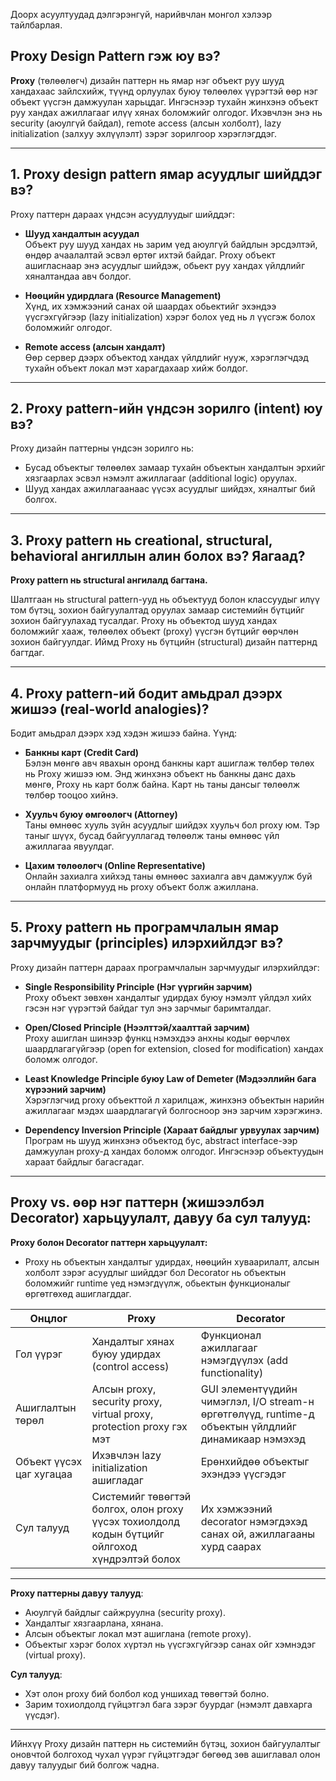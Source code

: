 Доорх асуултуудад дэлгэрэнгүй, нарийвчлан монгол хэлээр тайлбарлая.

## Proxy Design Pattern гэж юу вэ?

**Proxy** (төлөөлөгч) дизайн паттерн нь ямар нэг объект руу шууд хандахаас зайлсхийж, түүнд орлуулах буюу төлөөлөх үүрэгтэй өөр нэг объект үүсгэн дамжуулан харьцдаг. Ингэснээр тухайн жинхэнэ объект руу хандах ажиллагааг илүү хянах боломжийг олгодог. Ихэвчлэн энэ нь security (аюулгүй байдал), remote access (алсын холболт), lazy initialization (залхуу эхлүүлэлт) зэрэг зорилгоор хэрэглэгддэг.

---

## 1. Proxy design pattern ямар асуудлыг шийддэг вэ?

Proxy паттерн дараах үндсэн асуудлуудыг шийддэг:

- **Шууд хандалтын асуудал**  
  Объект руу шууд хандах нь зарим үед аюулгүй байдлын эрсдэлтэй, өндөр ачаалалтай эсвэл өртөг ихтэй байдаг. Proxy объект ашигласнаар энэ асуудлыг шийдэж, обьект руу хандах үйлдлийг хяналтандаа авч болдог.

- **Нөөцийн удирдлага (Resource Management)**  
  Хүнд, их хэмжээний санах ой шаардах обьектийг эхэндээ үүсгэхгүйгээр (lazy initialization) хэрэг болох үед нь л үүсгэж болох боломжийг олгодог.

- **Remote access (алсын хандалт)**  
  Өөр сервер дээрх объектод хандах үйлдлийг нууж, хэрэглэгчдэд тухайн объект локал мэт харагдахаар хийж болдог.

---

## 2. Proxy pattern-ийн үндсэн зорилго (intent) юу вэ?

Proxy дизайн паттерны үндсэн зорилго нь:

- Бусад объектыг төлөөлөх замаар тухайн объектын хандалтын эрхийг хязгаарлах эсвэл нэмэлт ажиллагааг (additional logic) оруулах.
- Шууд хандах ажиллагаанаас үүсэх асуудлыг шийдэх, хяналтыг бий болгох.

---

## 3. Proxy pattern нь **creational**, **structural**, **behavioral** ангиллын алин болох вэ? Яагаад?

**Proxy pattern нь structural ангилалд багтана.**

Шалтгаан нь structural pattern-ууд нь объектууд болон классуудыг илүү том бүтэц, зохион байгуулалтад оруулах замаар системийн бүтцийг зохион байгуулахад тусалдаг. Proxy нь объектод шууд хандах боломжийг хааж, төлөөлөх объект (proxy) үүсгэн бүтцийг өөрчлөн зохион байгуулдаг. Иймд Proxy нь бүтцийн (structural) дизайн паттернд багтдаг.

---

## 4. Proxy pattern-ий бодит амьдрал дээрх жишээ (real-world analogies)?

Бодит амьдрал дээрх хэд хэдэн жишээ байна. Үүнд:

- **Банкны карт (Credit Card)**  
  Бэлэн мөнгө авч явахын оронд банкны карт ашиглаж төлбөр төлөх нь Proxy жишээ юм. Энд жинхэнэ объект нь банкны данс дахь мөнгө, Proxy нь карт болж байна. Карт нь таны дансыг төлөөлж төлбөр тооцоо хийнэ.

- **Хуульч буюу өмгөөлөгч (Attorney)**  
  Таны өмнөөс хууль зүйн асуудлыг шийдэх хуульч бол proxy юм. Тэр таныг шүүх, бусад байгууллагад төлөөлж таны өмнөөс үйл ажиллагаа явуулдаг.

- **Цахим төлөөлөгч (Online Representative)**  
  Онлайн захиалга хийхэд таны өмнөөс захиалга авч дамжуулж буй онлайн платформууд нь proxy объект болж ажиллана.

---

## 5. Proxy pattern нь програмчлалын ямар зарчмуудыг (principles) илэрхийлдэг вэ?

Proxy дизайн паттерн дараах програмчлалын зарчмуудыг илэрхийлдэг:

- **Single Responsibility Principle (Нэг үүргийн зарчим)**  
  Proxy объект зөвхөн хандалтыг удирдах буюу нэмэлт үйлдэл хийх гэсэн нэг үүрэгтэй байдаг тул энэ зарчмыг баримталдаг.

- **Open/Closed Principle (Нээлттэй/хаалттай зарчим)**  
  Proxy ашиглан шинээр функц нэмэхдээ анхны кодыг өөрчлөх шаардлагагүйгээр (open for extension, closed for modification) хандах боломж олгодог.

- **Least Knowledge Principle буюу Law of Demeter (Мэдээллийн бага хүрээний зарчим)**  
  Хэрэглэгчид proxy объекттой л харилцаж, жинхэнэ объектын нарийн ажиллагааг мэдэх шаардлагагүй болгосноор энэ зарчим хэрэгжинэ.

- **Dependency Inversion Principle (Хараат байдлыг урвуулах зарчим)**  
  Програм нь шууд жинхэнэ объектод бус, abstract interface-ээр дамжуулан proxy-д хандах боломж олгодог. Ингэснээр объектуудын хараат байдлыг багасгадаг.

---

## Proxy vs. өөр нэг паттерн (жишээлбэл Decorator) харьцуулалт, давуу ба сул талууд:

**Proxy болон Decorator паттерн харьцуулалт:**

- Proxy нь объектын хандалтыг удирдах, нөөцийн хуваарилалт, алсын холболт зэрэг асуудлыг шийддэг бол Decorator нь объектын боломжийг runtime үед нэмэгдүүлж, обьектын функционалыг өргөтгөхөд ашиглагддаг.

| Онцлог | Proxy | Decorator |
|--------|-------|-----------|
| Гол үүрэг | Хандалтыг хянах буюу удирдах (control access) | Функционал ажиллагааг нэмэгдүүлэх (add functionality) |
| Ашиглалтын төрөл | Алсын proxy, security proxy, virtual proxy, protection proxy гэх мэт | GUI элементүүдийн чимэглэл, I/O stream-н өргөтгөлүүд, runtime-д объектын үйлдлийг динамикаар нэмэхэд |
| Объект үүсэх цаг хугацаа | Ихэвчлэн lazy initialization ашигладаг | Ерөнхийдөө объектыг эхэндээ үүсгэдэг |
| Сул талууд | Системийг төвөгтэй болгох, олон proxy үүсэх тохиолдолд кодын бүтцийг ойлгоход хүндрэлтэй болох | Их хэмжээний decorator нэмэгдэхэд санах ой, ажиллагааны хурд саарах |

---

**Proxy паттерны давуу талууд**:

- Аюулгүй байдлыг сайжруулна (security proxy).
- Хандалтыг хязгаарлана, хянана.
- Алсын объектыг локал мэт ашиглана (remote proxy).
- Объектыг хэрэг болох хүртэл нь үүсгэхгүйгээр санах ойг хэмнэдэг (virtual proxy).

**Сул талууд**:

- Хэт олон proxy бий болбол код уншихад төвөгтэй болно.
- Зарим тохиолдолд гүйцэтгэл бага зэрэг буурдаг (нэмэлт давхарга үүсдэг).

---

Ийнхүү Proxy дизайн паттерн нь системийн бүтэц, зохион байгуулалтыг оновчтой болгоход чухал үүрэг гүйцэтгэдэг бөгөөд зөв ашиглавал олон давуу талуудыг бий болгож чадна.
